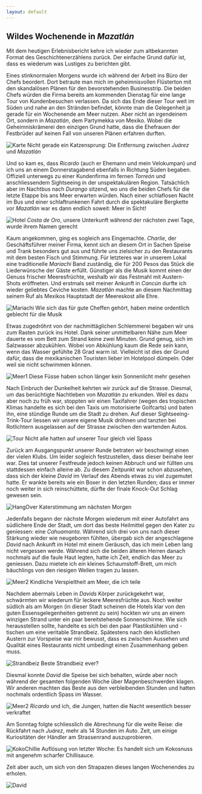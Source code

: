 ```yaml
---
layout: default
---
```

## Wildes Wochenende in _Mazatlán_

Mit dem heutigen Erlebnisbericht kehre ich wieder zum altbekannten Format des Geschichtenerzählens zurück. Der einfache Grund dafür ist, dass es wiederum was Lustiges zu berichten gibt.

Eines stinknormalen Morgens wurde ich während der Arbeit ins Büro der Chefs beordert. Dort betraute man mich im geheimnisvollen Flüsterton mit den skandalösen Plänen für den bevorstehenden Businesstrip. Die beiden Chefs würden die Firma bereits am kommenden Dienstag für eine lange Tour von Kundenbesuchen verlassen. Da sich das Ende dieser Tour weit im Süden und nahe an den Stränden befindet, könnte man die Gelegenheit ja gerade für ein Wochenende am Meer nutzen. Aber nicht an irgendeinem Ort, sondern in _Mazatlán_, dem Partymekka von Mexiko. Wobei die Geheimniskrämerei den einzigen Grund hatte, dass die Ehefrauen der Festbrüder auf keinen Fall von unseren Plänen erfahren durften.

![Karte](./imgs/w7/w_7_1.png)
Nicht gerade ein Katzensprung: Die Entfernung zwischen _Juárez_ und _Mazatlán_

Und so kam es, dass _Ricardo_ (auch er Ehemann und mein Velokumpan) und ich uns an einem Donnerstagabend ebenfalls in Richtung Süden begaben. Offiziell unterwegs zu einer Kundenfirma im fernen _Torreón_ und anschliessendem Sightseeing in der unspektakulären Region. Tatsächlich aber im Nachtbus nach _Durango_ sitzend, wo uns die beiden Chefs für die letzte Etappe bis ans Meer erwarten würden. 
Nach einer schlaflosen Nacht im Bus und einer schlaftrunkenen Fahrt durch die spektakuläre Bergkette vor _Mazatlán_ war es dann endlich soweit: Meer in Sicht!

![Hotel](./imgs/w7/w_7_2.jpg)
_Costa de Oro_, unsere Unterkunft während der nächsten zwei Tage, wurde ihrem Namen gerecht

Kaum angekommen, ging es sogleich ans Eingemachte. _Charlie_, der Geschäftsführer meiner Firma, kennt sich an diesem Ort in Sachen Speise und Trank besonders gut aus und führte uns zielsicher zu den Restaurants mit dem besten Fisch und Stimmung. Für letzteres war in unserem Lokal eine traditionelle _Mariachi_ Band zuständig, die für 200 Pesos das Stück die Liederwünsche der Gäste erfüllt. Günstiger als die Musik kommt einen der Genuss frischer Meeresfrüchte, weshalb wir das Festmahl mit Austern-Shots eröffneten. Und erstmals seit meiner Ankunft in _Cancún_ durfte ich wieder geliebtes Ceviche kosten. _Mazatlán_ machte an diesem Nachmittag seinem Ruf als Mexikos Hauptstadt der Meereskost alle Ehre.

![Mariachi](./imgs/w7/w_7_3.jpg)
Wie sich das für gute Cheffen gehört, haben meine ordentlich geblecht für die Musik

Etwas zugedröhnt von der nachmittäglichen Schlemmerei begaben wir uns zum Rasten zurück ins Hotel. Dank seiner unmittelbaren Nähe zum Meer dauerte es vom Bett zum Strand keine zwei Minuten. Grund genug, sich im Salzwasser abzukühlen. Wobei von Abkühlung kaum die Rede sein kann, wenn das Wasser gefühlte 28 Grad warm ist. Vielleicht ist dies der Grund dafür, dass die mexikanischen Touristen lieber im Hotelpool dümpeln. Oder weil sie nicht schwimmen können. 

![Meer1](./imgs/w7/w_7_4.jpg)
Diese Füsse haben schon länger kein Sonnenlicht mehr gesehen

Nach Einbruch der Dunkelheit kehrten wir zurück auf die Strasse. Diesmal, um das berüchtigte Nachtleben von _Mazatlán_ zu erkunden. Weil es dazu aber noch zu früh war, stoppten wir einen Taxifahrer (wegen des tropischen Klimas handelte es sich bei den Taxis um motorisierte Golfcarts) und baten ihn, eine stündige Runde um die Stadt zu drehen. Auf dieser Sightseeing-Trink-Tour liessen wir unsere eigene Musik dröhnen und tanzten bei Rotlichtern ausgelassen auf der Strasse zwischen den wartenden Autos.

![Tour](./imgs/w7/w_7_5.jpg)
Nicht alle hatten auf unserer Tour gleich viel Spass

Zurück am Ausgangspunkt unserer Runde betraten wir beschwingt einen der vielen Klubs. Um leider sogleich festzustellen, dass dieser beinahe leer war. Dies tat unserer Festfreude jedoch keinen Abbruch und wir füllten uns stattdessen einfach alleine ab. Zu diesem Zeitpunkt war schon abzusehen, dass sich der kleine _David_ im Verlauf des Abends etwas zu viel zugemutet hatte. Er wankte bereits wie ein Boxer in den letzten Runden; dass er immer noch weiter in sich reinschüttete, dürfte der finale Knock-Out Schlag gewesen sein.

![HangOver](./imgs/w7/w_7_6.jpg)
Katerstimmung am nächsten Morgen

Jedenfalls begann der nächste Morgen wiederum mit einer Autofahrt ans südlichere Ende der Stadt, um dort das beste Heilmittel gegen den Kater zu geniessen: eine _Cahuamanta_. Während sich drei von uns nach dieser Stärkung wieder wie neugeboren fühlten, übergab sich der angeschlagene _David_ nach Ankunft im Hotel mit einem Geräusch, das ich mein Leben lang nicht vergessen werde. Während sich die beiden älteren Herren danach nochmals auf die faule Haut legten, hatte ich Zeit, endlich das Meer zu geniessen. Dazu mietete ich ein kleines Schaumstoff-Brett, um mich bäuchlings von den riesigen Wellen tragen zu lassen.

![Meer2](./imgs/w7/w_7_7.gif)
Kindliche Verspieltheit am Meer, die ich teile

Nachdem abermals Leben in _Davids_ Körper zurückgekehrt war, schwärmten wir wiederum für leckere Meeresfrüchte aus. Noch weiter südlich als am Morgen (in dieser Stadt scheinen die Hotels klar von den guten Essensgelegenheiten getrennt zu sein) hockten wir uns an einem winzigen Strand unter ein paar bereitstehende Sonnenschirme. Wie sich herausstellen sollte, handelte es sich bei den paar Plastikstühlen und -tischen um eine veritable Strandbeiz. Spätestens nach den köstlichen Austern zur Vorspeise war mir bewusst, dass es zwischen Aussehen und Qualität eines Restaurants nicht umbedingt einen Zusammenhang geben muss.

![Strandbeiz](./imgs/w7/w_7_8.jpg)
Beste Strandbeiz ever?

Diesmal konnte _David_ die Speise bei sich behalten, würde aber noch während der gesamten folgenden Woche über Magenbeschwerden klagen. Wir anderen machten das Beste aus den verbleibenden Stunden und hatten nochmals ordentlich Spass im Wasser.

![Meer2](./imgs/w7/w_7_9.jpg)
_Ricardo_ und ich, die Jungen, hatten die Nacht wesentlich besser verkraftet

Am Sonntag folgte schliesslich die Abrechnung für die weite Reise: die Rückfahrt nach _Juárez_, mehr als 14 Stunden im Auto. Zeit, um einige Kuriositäten der Händler am Strassenrand auszuprobieren.

![KokoChillie](./imgs/w7/w_7_10.jpg)
Auflösung von letzter Woche: Es handelt sich um Kokosnuss mit angenehm scharfer Chillisauce.

Zeit aber auch, um sich von den Strapazen dieses langen Wochenendes zu erholen.

![David](./imgs/w7/w_7_11.jpg)